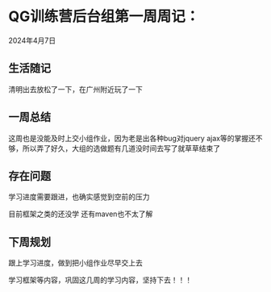 # QG训练营后台组第一周周记：
2024年4月7日

## 生活随记

清明出去放松了一下，在广州附近玩了一下

## 一周总结

这周也是没能及时上交小组作业，因为老是出各种bug对jquery ajax等的掌握还不够，所以弄了好久，大组的选做题有几道没时间去写了就草草结束了

## 存在问题

学习进度需要跟进，也确实感觉到空前的压力

目前框架之类的还没学 还有maven也不太了解

## 下周规划

跟上学习进度，做到把小组作业尽早交上去

学习框架等内容，巩固这几周的学习内容，坚持下去！！！

